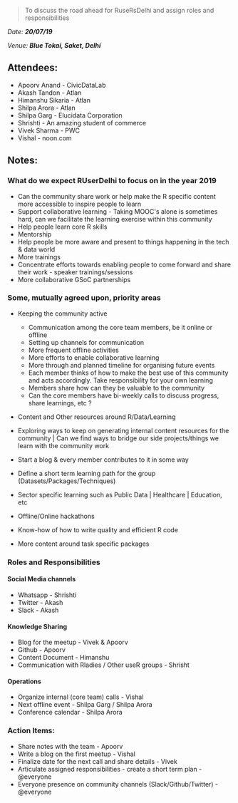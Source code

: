 > To discuss the road ahead for RuseRsDelhi and assign roles and responsibilities

*Date: **20/07/19***

*Venue: **Blue Tokai, Saket, Delhi***

## Attendees:

- Apoorv Anand - CivicDataLab
- Akash Tandon - Atlan
- Himanshu Sikaria - Atlan
- Shilpa Arora - Atlan
- Shilpa Garg - Elucidata Corporation
- Shrishti - An amazing student of commerce
- Vivek Sharma - PWC
- Vishal - noon.com

## Notes:

### What do we expect RUserDelhi to focus on in the year 2019

- Can the community share work or help make the R specific content more accessible to inspire people to learn
- Support collaborative learning - Taking MOOC's alone is sometimes hard, can we facilitate the learning exercise within this community 
- Help people learn core R skills
- Mentorship
- Help people be more aware and present to things happening in the tech & data world
- More trainings
- Concentrate efforts towards enabling people to come forward and share their work - speaker trainings/sessions
- More collaborative GSoC partnerships

### Some, mutually agreed upon, priority areas

- Keeping the community active

  - Communication among the core team members, be it online or offline
  - Setting up channels for communication
  - More frequent offline activities
  - More efforts to enable collaborative learning
  - More through and planned timeline for organising future events
  - Each member thinks of how to make the best use of this community and acts accordingly. Take responsibility for your own learning
  - Members share how can they be valuable to the community
  - Can the core members have bi-weekly calls to discuss progress, share learnings, etc ?


- Content and Other resources around R/Data/Learning
 
 - Exploring ways to keep on generating internal content resources for the community | Can we find ways to bridge our side projects/things we learn with the community work
 - Start a blog & every member contributes to it in some way
 - Define a short term learning path for the group (Datasets/Packages/Techniques)
 - Sector specific learning such as Public Data | Healthcare | Education, etc
 - Offline/Online hackathons
 - Know-how of how to write quality and efficient R code
 - More content around task specific packages 

### Roles and Responsibilities

#### Social Media channels

- Whatsapp - Shrishti
- Twitter - Akash
- Slack - Akash

#### Knowledge Sharing

- Blog for the meetup - Vivek & Apoorv
- Github - Apoorv
- Content Document - Himanshu
- Communication with Rladies / Other useR groups - Shrisht

#### Operations

- Organize internal (core team) calls - Vishal
- Next offline event - Shilpa Garg / Shilpa Arora
- Conference calendar - Shilpa Arora


### Action Items:

- Share notes with the team - Apoorv
- Write a blog on the first meetup - Vishal
- Finalize date for the next call and share details - Vivek
- Articulate assigned responsibilities - create a short term plan - @everyone
- Everyone presence on community channels (Slack/Github/Twitter) - @everyone


